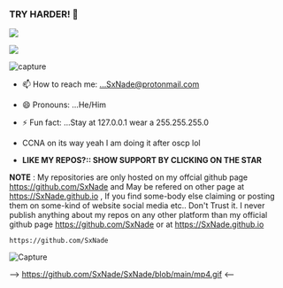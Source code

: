 ### TRY HARDER! 👋

<p align="left"> 
<img src=https://github-readme-stats.vercel.app/api/top-langs/?username=SxNade&layout=compact&text_color=fe9cd8&title_color=fe9cd8&bg_color=0d1117&count_private=true&include_all_commits=true&hide_border=true&langs_count=10></p>

<p align="left"> 
<img src=https://github-readme-stats.vercel.app/api?username=SxNade&show_icons=true&theme=dark&include_all_commits=true&hide_border=true></p>



![capture](https://github.com/SxNade/SxNade/blob/main/i.svg)

- 📫 How to reach me: ...SxNade@protonmail.com
- 😄 Pronouns: ...He/Him
- ⚡ Fun fact: ...Stay at 127.0.0.1 wear a 255.255.255.0
-  CCNA on its way yeah I am doing it after oscp lol 

- **LIKE MY REPOS?:: SHOW SUPPORT BY CLICKING ON THE STAR**

**NOTE** : My repositories are only hosted on my offcial github page https://github.com/SxNade and May be refered on other page at https://SxNade.github.io , If you find some-body else claiming or posting them on some-kind of website social media etc.. Don't Trust it. I never publish anything about my repos on any other platform than my official github page  https://github.com/SxNade or at https://SxNade.github.io



`https://github.com/SxNade`

![Capture]()

--> https://github.com/SxNade/SxNade/blob/main/mp4.gif <--
